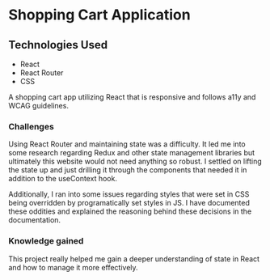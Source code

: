 # Shopping Cart Application

## Technologies Used
- React
- React Router
- CSS

A shopping cart app utilizing React that is responsive and follows a11y and WCAG guidelines.

### Challenges

Using React Router and maintaining state was a difficulty. It led me into some research regarding Redux and other state management libraries but ultimately this website would not need anything so robust. I settled on lifting the state up and just drilling it through the components that needed it in addition to the useContext hook.

Additionally, I ran into some issues regarding styles that were set in CSS being overridden by programatically set styles in JS. I have documented these oddities and explained the reasoning behind these decisions in the documentation. 

### Knowledge gained

This project really helped me gain a deeper understanding of state in React and how to manage it more effectively.
